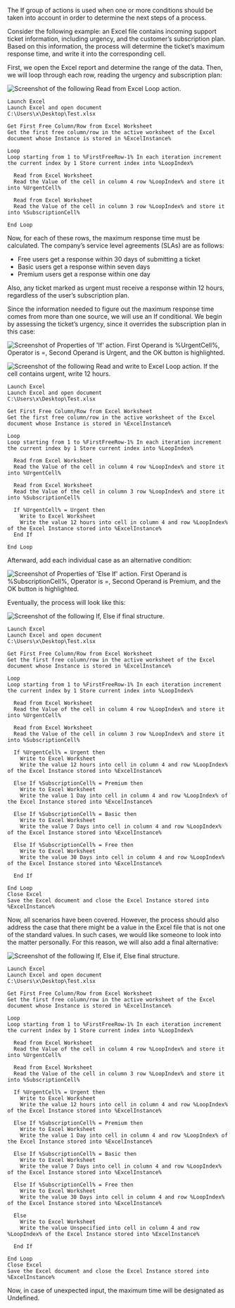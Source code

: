 The If group of actions is used when one or more conditions should be taken into account in order to determine the next steps of a process.

Consider the following example: an Excel file contains incoming support ticket information, including urgency, and the customer’s subscription plan. Based on this information, the process will determine the ticket’s maximum response time, and write it into the corresponding cell.

First, we open the Excel report and determine the range of the data. Then, we will loop through each row, reading the urgency and subscription plan:

![Screenshot of the following Read from Excel Loop action.](..\media\read-from-excel-loop.png)

```console
Launch Excel
Launch Excel and open document
C:\Users\x\Desktop\Test.xlsx

Get First Free Column/Row from Excel Worksheet
Get the first free column/row in the active worksheet of the Excel document whose Instance is stored in %ExcelInstance%

Loop
Loop starting from 1 to %FirstFreeRow-1% In each iteration increment the current index by 1 Store current index into %LoopIndex%

  Read from Excel Worksheet
  Read the Value of the cell in column 4 row %LoopIndex% and store it into %UrgentCell%

  Read from Excel Worksheet
  Read the Value of the cell in column 3 row %LoopIndex% and store it into %SubscriptionCell%

End Loop
```

Now, for each of these rows, the maximum response time must be calculated. The company’s service level agreements (SLAs) are as follows:

* Free users get a response within 30 days of submitting a ticket
* Basic users get a response within seven days
* Premium users get a response within one day

Also, any ticket marked as urgent must receive a response within 12 hours, regardless of the user’s subscription plan.

Since the information needed to figure out the maximum response time comes from more than one source, we will use an If conditional. We begin by assessing the ticket’s urgency, since it overrides the subscription plan in this case:

![Screenshot of Properties of 'If' action. First Operand is %UrgentCell%, Operator is =, Second Operand is Urgent, and the OK button is highlighted.](..\media\if-cell-contains-urgent.png)

![Screenshot of the following Read and write to Excel Loop action. If the cell contains urgent, write 12 hours.](..\media\if-cell-contains-urgent-write-12-hours.png)

```console
Launch Excel
Launch Excel and open document
C:\Users\x\Desktop\Test.xlsx

Get First Free Column/Row from Excel Worksheet
Get the first free column/row in the active worksheet of the Excel document whose Instance is stored in %ExcelInstance%

Loop
Loop starting from 1 to %FirstFreeRow-1% In each iteration increment the current index by 1 Store current index into %LoopIndex%

  Read from Excel Worksheet
  Read the Value of the cell in column 4 row %LoopIndex% and store it into %UrgentCell%

  Read from Excel Worksheet
  Read the Value of the cell in column 3 row %LoopIndex% and store it into %SubscriptionCell%

  If %UrgentCell% = Urgent then
    Write to Excel Worksheet
    Write the value 12 hours into cell in column 4 and row %LoopIndex% of the Excel Instance stored into %ExcelInstance%
  End If

End Loop
```

Afterward, add each individual case as an alternative condition:

![Screenshot of Properties of 'Else If' action. First Operand is %SubscriptionCell%, Operator is =, Second Operand is Premium, and the OK button is highlighted.](..\media\else-if-cell-contains-premium.png)

Eventually, the process will look like this:

![Screenshot of the following If, Else if final structure.](..\media\if-else-if-final-structure.png)

```console
Launch Excel
Launch Excel and open document
C:\Users\x\Desktop\Test.xlsx

Get First Free Column/Row from Excel Worksheet
Get the first free column/row in the active worksheet of the Excel document whose Instance is stored in %ExcelInstance%

Loop
Loop starting from 1 to %FirstFreeRow-1% In each iteration increment the current index by 1 Store current index into %LoopIndex%

  Read from Excel Worksheet
  Read the Value of the cell in column 4 row %LoopIndex% and store it into %UrgentCell%

  Read from Excel Worksheet
  Read the Value of the cell in column 3 row %LoopIndex% and store it into %SubscriptionCell%

  If %UrgentCell% = Urgent then
    Write to Excel Worksheet
    Write the value 12 hours into cell in column 4 and row %LoopIndex% of the Excel Instance stored into %ExcelInstance%

  Else If %SubscriptionCell% = Premium then
    Write to Excel Worksheet
    Write the value 1 Day into cell in column 4 and row %LoopIndex% of the Excel Instance stored into %ExcelInstance%

  Else If %SubscriptionCell% = Basic then
    Write to Excel Worksheet
    Write the value 7 Days into cell in column 4 and row %LoopIndex% of the Excel Instance stored into %ExcelInstance%

  Else If %SubscriptionCell% = Free then
    Write to Excel Worksheet
    Write the value 30 Days into cell in column 4 and row %LoopIndex% of the Excel Instance stored into %ExcelInstance%

  End If

End Loop
Close Excel
Save the Excel document and close the Excel Instance stored into %ExcelInstance%
```

Now, all scenarios have been covered. However, the process should also address the case that there might be a value in the Excel file that is not one of the standard values. In such cases, we would like someone to look into the matter personally. For this reason, we will also add a final alternative:

![Screenshot of the following If, Else if, Else final structure.](..\media\if-else-if-else-final-structure.png)

```console
Launch Excel
Launch Excel and open document
C:\Users\x\Desktop\Test.xlsx

Get First Free Column/Row from Excel Worksheet
Get the first free column/row in the active worksheet of the Excel document whose Instance is stored in %ExcelInstance%

Loop
Loop starting from 1 to %FirstFreeRow-1% In each iteration increment the current index by 1 Store current index into %LoopIndex%

  Read from Excel Worksheet
  Read the Value of the cell in column 4 row %LoopIndex% and store it into %UrgentCell%

  Read from Excel Worksheet
  Read the Value of the cell in column 3 row %LoopIndex% and store it into %SubscriptionCell%

  If %UrgentCell% = Urgent then
    Write to Excel Worksheet
    Write the value 12 hours into cell in column 4 and row %LoopIndex% of the Excel Instance stored into %ExcelInstance%

  Else If %SubscriptionCell% = Premium then
    Write to Excel Worksheet
    Write the value 1 Day into cell in column 4 and row %LoopIndex% of the Excel Instance stored into %ExcelInstance%

  Else If %SubscriptionCell% = Basic then
    Write to Excel Worksheet
    Write the value 7 Days into cell in column 4 and row %LoopIndex% of the Excel Instance stored into %ExcelInstance%

  Else If %SubscriptionCell% = Free then
    Write to Excel Worksheet
    Write the value 30 Days into cell in column 4 and row %LoopIndex% of the Excel Instance stored into %ExcelInstance%

  Else
    Write to Excel Worksheet
    Write the value Unspecified into cell in column 4 and row %LoopIndex% of the Excel Instance stored into %ExcelInstance%

  End If

End Loop
Close Excel
Save the Excel document and close the Excel Instance stored into %ExcelInstance%
```

Now, in case of unexpected input, the maximum time will be designated as Undefined.
